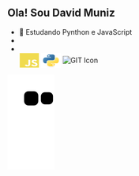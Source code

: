 ## Ola! Sou David Muniz 
- 🌱 Estudando Pynthon e JavaScript
- 
- <div style="display: inline_block"><br>
  <img align="center" alt="Rafa-Js" height="30" width="40" src="https://raw.githubusercontent.com/devicons/devicon/master/icons/javascript/javascript-plain.svg">
  <img align="center" alt="Rafa-Python" height="30" width="40" src="https://raw.githubusercontent.com/devicons/devicon/master/icons/python/python-original.svg">
  <img align="center" alt="GIT Icon" height="50" width="60" src="https://cdn.jsdelivr.net/gh/devicons/devicon/icons/git/git-plain-wordmark.svg" />
</div>

![Snake animation](https://github.com/DavidSousa03/DavidSousa03/blob/output/github-contribution-grid-snake.svg)
  
 
